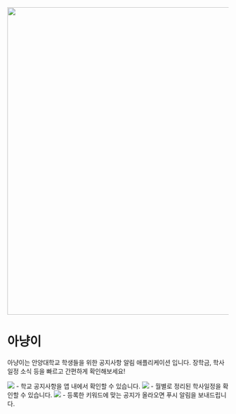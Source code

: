 <img src="graphic_image.png" width="700">

# 아냥이
아냥이는 안양대학교 학생들을 위한 공지사항 알림 애플리케이션 입니다.
장학금, 학사일정 소식 등을 빠르고 간편하게 확인해보세요!

<img src="screenshot_1.png">
- 학교 공지사항을 앱 내에서 확인할 수 있습니다.

<img src="screenshot_2.png">
- 월별로 정리된 학사일정을 확인할 수 있습니다.

<img src="screenshot_3.png">
- 등록한 키워드에 맞는 공지가 올라오면 푸시 알림을 보내드립니다.
